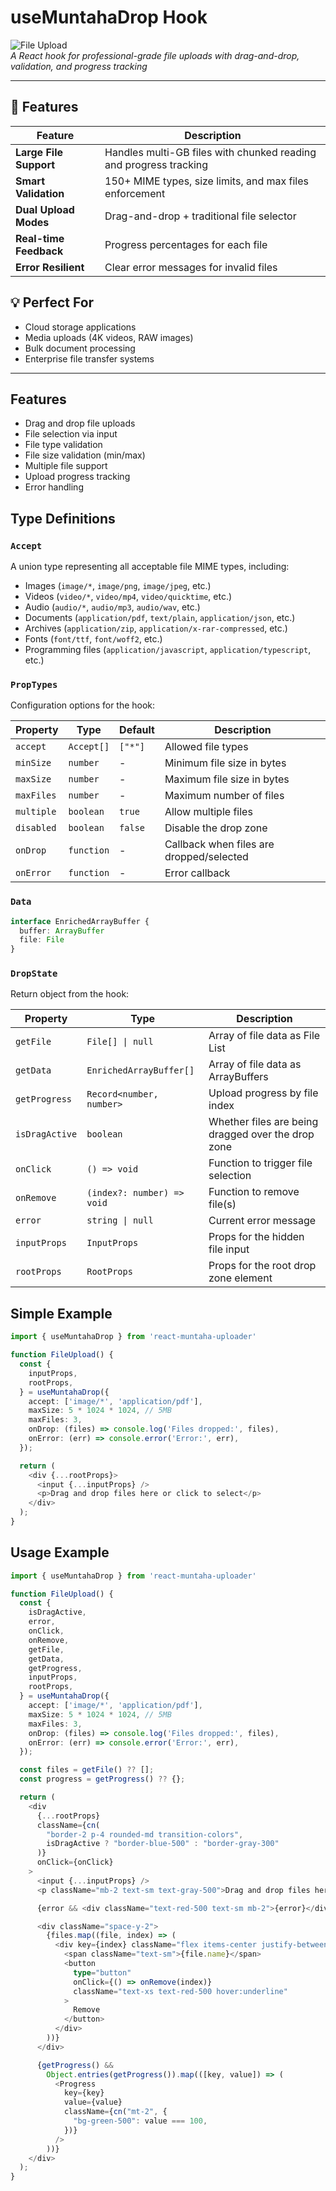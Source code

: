 # useMuntahaDrop Hook

![File Upload](https://img.icons8.com/fluency/48/000000/upload--v1.png)  
_A React hook for professional-grade file uploads with drag-and-drop, validation, and progress tracking_

---

## 🚀 Features

| Feature                | Description                                                       |
| ---------------------- | ----------------------------------------------------------------- |
| **Large File Support** | Handles multi-GB files with chunked reading and progress tracking |
| **Smart Validation**   | 150+ MIME types, size limits, and max files enforcement           |
| **Dual Upload Modes**  | Drag-and-drop + traditional file selector                         |
| **Real-time Feedback** | Progress percentages for each file                                |
| **Error Resilient**    | Clear error messages for invalid files                            |

## 💡 Perfect For

- Cloud storage applications
- Media uploads (4K videos, RAW images)
- Bulk document processing
- Enterprise file transfer systems

---

## Features

- Drag and drop file uploads
- File selection via input
- File type validation
- File size validation (min/max)
- Multiple file support
- Upload progress tracking
- Error handling

## Type Definitions

### `Accept`

A union type representing all acceptable file MIME types, including:

- Images (`image/*`, `image/png`, `image/jpeg`, etc.)
- Videos (`video/*`, `video/mp4`, `video/quicktime`, etc.)
- Audio (`audio/*`, `audio/mp3`, `audio/wav`, etc.)
- Documents (`application/pdf`, `text/plain`, `application/json`, etc.)
- Archives (`application/zip`, `application/x-rar-compressed`, etc.)
- Fonts (`font/ttf`, `font/woff2`, etc.)
- Programming files (`application/javascript`, `application/typescript`, etc.)

### `PropTypes`

Configuration options for the hook:

| Property   | Type       | Default | Description                              |
| ---------- | ---------- | ------- | ---------------------------------------- |
| `accept`   | `Accept[]` | `["*"]` | Allowed file types                       |
| `minSize`  | `number`   | -       | Minimum file size in bytes               |
| `maxSize`  | `number`   | -       | Maximum file size in bytes               |
| `maxFiles` | `number`   | -       | Maximum number of files                  |
| `multiple` | `boolean`  | `true`  | Allow multiple files                     |
| `disabled` | `boolean`  | `false` | Disable the drop zone                    |
| `onDrop`   | `function` | -       | Callback when files are dropped/selected |
| `onError`  | `function` | -       | Error callback                           |

### `Data`

```typescript
interface EnrichedArrayBuffer {
  buffer: ArrayBuffer
  file: File
}
```

### `DropState`

Return object from the hook:

| Property       | Type                       | Description                                        |
| -------------- | -------------------------- | -------------------------------------------------- |
| `getFile`      | `File[] \| null`           | Array of file data as File List                    |
| `getData`      | `EnrichedArrayBuffer[]`    | Array of file data as ArrayBuffers                 |
| `getProgress`  | `Record<number, number>`   | Upload progress by file index                      |
| `isDragActive` | `boolean`                  | Whether files are being dragged over the drop zone |
| `onClick`      | `() => void`               | Function to trigger file selection                 |
| `onRemove`     | `(index?: number) => void` | Function to remove file(s)                         |
| `error`        | `string \| null`           | Current error message                              |
| `inputProps`   | `InputProps`               | Props for the hidden file input                    |
| `rootProps`    | `RootProps`                | Props for the root drop zone element               |

## Simple Example

```typescript
import { useMuntahaDrop } from 'react-muntaha-uploader'

function FileUpload() {
  const {
    inputProps,
    rootProps,
  } = useMuntahaDrop({
    accept: ['image/*', 'application/pdf'],
    maxSize: 5 * 1024 * 1024, // 5MB
    maxFiles: 3,
    onDrop: (files) => console.log('Files dropped:', files),
    onError: (err) => console.error('Error:', err),
  });

  return (
    <div {...rootProps}>
      <input {...inputProps} />
      <p>Drag and drop files here or click to select</p>
    </div>
  );
}


```

## Usage Example

```typescript
import { useMuntahaDrop } from 'react-muntaha-uploader'

function FileUpload() {
  const {
    isDragActive,
    error,
    onClick,
    onRemove,
    getFile,
    getData,
    getProgress,
    inputProps,
    rootProps,
  } = useMuntahaDrop({
    accept: ['image/*', 'application/pdf'],
    maxSize: 5 * 1024 * 1024, // 5MB
    maxFiles: 3,
    onDrop: (files) => console.log('Files dropped:', files),
    onError: (err) => console.error('Error:', err),
  });

  const files = getFile() ?? [];
  const progress = getProgress() ?? {};

  return (
    <div
      {...rootProps}
      className={cn(
        "border-2 p-4 rounded-md transition-colors",
        isDragActive ? "border-blue-500" : "border-gray-300"
      )}
      onClick={onClick}
    >
      <input {...inputProps} />
      <p className="mb-2 text-sm text-gray-500">Drag and drop files here or click to select</p>

      {error && <div className="text-red-500 text-sm mb-2">{error}</div>}

      <div className="space-y-2">
        {files.map((file, index) => (
          <div key={index} className="flex items-center justify-between gap-2">
            <span className="text-sm">{file.name}</span>
            <button
              type="button"
              onClick={() => onRemove(index)}
              className="text-xs text-red-500 hover:underline"
            >
              Remove
            </button>
          </div>
        ))}
      </div>

      {getProgress() &&
        Object.entries(getProgress()).map(([key, value]) => (
          <Progress
            key={key}
            value={value}
            className={cn("mt-2", {
              "bg-green-500": value === 100,
            })}
          />
        ))}
    </div>
  );
}


```
